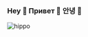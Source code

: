    ### Hey 👋 Привет 👋 안녕 👋



![hippo](https://i.pinimg.com/originals/92/9c/a8/929ca8b51b2a0e3df8887bec41baa334.gif)
<!--
**jecraftx/jecraftx** is a ✨ _special_ ✨ repository because its `README.md` (this file) appears on your GitHub profile.

Here are some ideas to get you started:

- 🔭 I’m currently working on 
- 🌱 I’m currently learning ...
- 👯 I’m looking to collaborate on ...
- 🤔 I’m looking for help with ...
- 💬 Ask me about ...
- 📫 How to reach me: ...
- 😄 Pronouns: ...
- ⚡ Fun fact: ...
-->
